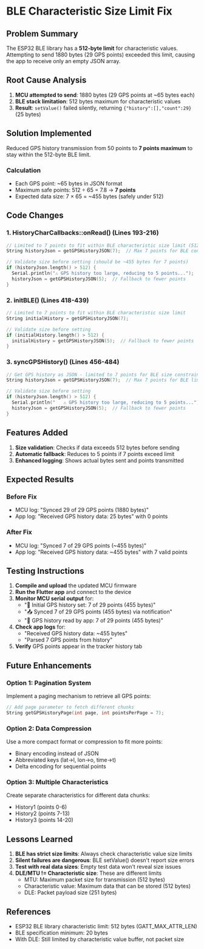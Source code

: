 # BLE Characteristic Size Limit Fix

## Problem Summary
The ESP32 BLE library has a **512-byte limit** for characteristic values. Attempting to send 1880 bytes (29 GPS points) exceeded this limit, causing the app to receive only an empty JSON array.

## Root Cause Analysis
1. **MCU attempted to send**: 1880 bytes (29 GPS points at ~65 bytes each)
2. **BLE stack limitation**: 512 bytes maximum for characteristic values
3. **Result**: `setValue()` failed silently, returning `{"history":[],"count":29}` (25 bytes)

## Solution Implemented
Reduced GPS history transmission from 50 points to **7 points maximum** to stay within the 512-byte BLE limit.

### Calculation
- Each GPS point: ~65 bytes in JSON format
- Maximum safe points: 512 ÷ 65 = 7.8 → **7 points**
- Expected data size: 7 × 65 = ~455 bytes (safely under 512)

## Code Changes

### 1. HistoryCharCallbacks::onRead() (Lines 193-216)
```cpp
// Limited to 7 points to fit within BLE characteristic size limit (512 bytes)
String historyJson = getGPSHistoryJSON(7);  // Max 7 points for BLE constraints

// Validate size before setting (should be ~455 bytes for 7 points)
if (historyJson.length() > 512) {
  Serial.println("⚠️ GPS history too large, reducing to 5 points...");
  historyJson = getGPSHistoryJSON(5);  // Fallback to fewer points
}
```

### 2. initBLE() (Lines 418-439)
```cpp
// Limited to 7 points to fit within BLE characteristic size limit
String initialHistory = getGPSHistoryJSON(7);

// Validate size before setting
if (initialHistory.length() > 512) {
  initialHistory = getGPSHistoryJSON(5);  // Fallback to fewer points
}
```

### 3. syncGPSHistory() (Lines 456-484)
```cpp
// Get GPS history as JSON - limited to 7 points for BLE size constraints
String historyJson = getGPSHistoryJSON(7);  // Max 7 points for BLE limit (512 bytes)

// Validate size before setting
if (historyJson.length() > 512) {
  Serial.println("   ⚠️ GPS history too large, reducing to 5 points...");
  historyJson = getGPSHistoryJSON(5);  // Fallback to fewer points
}
```

## Features Added
1. **Size validation**: Checks if data exceeds 512 bytes before sending
2. **Automatic fallback**: Reduces to 5 points if 7 points exceed limit
3. **Enhanced logging**: Shows actual bytes sent and points transmitted

## Expected Results

### Before Fix
- MCU log: "Synced 29 of 29 GPS points (1880 bytes)"
- App log: "Received GPS history data: 25 bytes" with 0 points

### After Fix
- MCU log: "Synced 7 of 29 GPS points (~455 bytes)"
- App log: "Received GPS history data: ~455 bytes" with 7 valid points

## Testing Instructions

1. **Compile and upload** the updated MCU firmware
2. **Run the Flutter app** and connect to the device
3. **Monitor MCU serial output** for:
   - "📍 Initial GPS history set: 7 of 29 points (455 bytes)"
   - "📤 Synced 7 of 29 GPS points (455 bytes) via notification"
   - "📖 GPS history read by app: 7 of 29 points (455 bytes)"
4. **Check app logs** for:
   - "Received GPS history data: ~455 bytes"
   - "Parsed 7 GPS points from history"
5. **Verify** GPS points appear in the tracker history tab

## Future Enhancements

### Option 1: Pagination System
Implement a paging mechanism to retrieve all GPS points:
```cpp
// Add page parameter to fetch different chunks
String getGPSHistoryPage(int page, int pointsPerPage = 7);
```

### Option 2: Data Compression
Use a more compact format or compression to fit more points:
- Binary encoding instead of JSON
- Abbreviated keys (lat→l, lon→o, time→t)
- Delta encoding for sequential points

### Option 3: Multiple Characteristics
Create separate characteristics for different data chunks:
- History1 (points 0-6)
- History2 (points 7-13)
- History3 (points 14-20)

## Lessons Learned

1. **BLE has strict size limits**: Always check characteristic value size limits
2. **Silent failures are dangerous**: BLE setValue() doesn't report size errors
3. **Test with real data sizes**: Empty test data won't reveal size issues
4. **DLE/MTU != Characteristic size**: These are different limits
   - MTU: Maximum packet size for transmission (512 bytes)
   - Characteristic value: Maximum data that can be stored (512 bytes)
   - DLE: Packet payload size (251 bytes)

## References
- ESP32 BLE library characteristic limit: 512 bytes (GATT_MAX_ATTR_LEN)
- BLE specification minimum: 20 bytes
- With DLE: Still limited by characteristic value buffer, not packet size